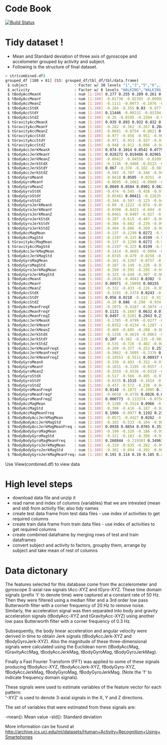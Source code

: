 
# Code Book 

[![Build Status](https://travis-ci.org/joemccann/dillinger.svg?branch=master)](https://travis-ci.org/joemccann/dillinger)

# Tidy dataset !

  - Mean and Standard deviation of three axis of gyroscope and accelometer grouped by activity and   subject.
  - Following is the structure of final dataset.

```sh
> str(combined.df)
grouped_df [180 × 81] (S3: grouped_df/tbl_df/tbl/data.frame)
 $ subject                     : Factor w/ 30 levels "1","3","5","6",..: 1 1 1 1 1 1 2 2 2 2 ...
 $ activity                    : Factor w/ 6 levels "WALKING","WALKING_UPSTAIRS",..: 1 2 3 4 5 6 1 2 3 4 ...
 $ tBodyAccMeanX               : num [1:180] 0.277 0.255 0.289 0.261 0.279 ...
 $ tBodyAccMeanY               : num [1:180] -0.01738 -0.02395 -0.00992 -0.00131 -0.01614 ...
 $ tBodyAccMeanZ               : num [1:180] -0.1111 -0.0973 -0.1076 -0.1045 -0.1106 ...
 $ tBodyAccStdX                : num [1:180] -0.284 -0.355 0.03 -0.977 -0.996 ...
 $ tBodyAccStdY                : num [1:180] 0.11446 -0.00232 -0.03194 -0.92262 -0.97319 ...
 $ tBodyAccStdZ                : num [1:180] -0.26 -0.0195 -0.2304 -0.9396 -0.9798 ...
 $ tGravityAccMeanX            : num [1:180] 0.935 0.893 0.932 0.832 0.943 ...
 $ tGravityAccMeanY            : num [1:180] -0.282 -0.362 -0.267 0.204 -0.273 ...
 $ tGravityAccMeanZ            : num [1:180] -0.0681 -0.0754 -0.0621 0.332 0.0135 ...
 $ tGravityAccStdX             : num [1:180] -0.977 -0.956 -0.951 -0.968 -0.994 ...
 $ tGravityAccStdY             : num [1:180] -0.971 -0.953 -0.937 -0.936 -0.981 ...
 $ tGravityAccStdZ             : num [1:180] -0.948 -0.912 -0.896 -0.949 -0.976 ...
 $ tBodyAccJerkMeanX           : num [1:180] 0.074 0.1014 0.0542 0.0775 0.0754 ...
 $ tBodyAccJerkMeanY           : num [1:180] 0.028272 0.019486 0.02965 -0.000619 0.007976 ...
 $ tBodyAccJerkMeanZ           : num [1:180] -0.00417 -0.04556 -0.01097 -0.00337 -0.00369 ...
 $ tBodyAccJerkStdX            : num [1:180] -0.1136 -0.4468 -0.0123 -0.9864 -0.9946 ...
 $ tBodyAccJerkStdY            : num [1:180] 0.067 -0.378 -0.102 -0.981 -0.986 ...
 $ tBodyAccJerkStdZ            : num [1:180] -0.503 -0.707 -0.346 -0.988 -0.992 ...
 $ tBodyGyroMeanX              : num [1:180] -0.0418 0.0505 -0.0351 -0.0454 -0.024 ...
 $ tBodyGyroMeanY              : num [1:180] -0.0695 -0.1662 -0.0909 -0.0919 -0.0594 ...
 $ tBodyGyroMeanZ              : num [1:180] 0.0849 0.0584 0.0901 0.0629 0.0748 ...
 $ tBodyGyroStdX               : num [1:180] -0.474 -0.545 -0.458 -0.977 -0.987 ...
 $ tBodyGyroStdY               : num [1:180] -0.05461 0.00411 -0.12635 -0.96647 -0.98773 ...
 $ tBodyGyroStdZ               : num [1:180] -0.344 -0.507 -0.125 -0.941 -0.981 ...
 $ tBodyGyroJerkMeanX          : num [1:180] -0.09 -0.1222 -0.074 -0.0937 -0.0996 ...
 $ tBodyGyroJerkMeanY          : num [1:180] -0.0398 -0.0421 -0.044 -0.0402 -0.0441 ...
 $ tBodyGyroJerkMeanZ          : num [1:180] -0.0461 -0.0407 -0.027 -0.0467 -0.049 ...
 $ tBodyGyroJerkStdX           : num [1:180] -0.207 -0.615 -0.487 -0.992 -0.993 ...
 $ tBodyGyroJerkStdY           : num [1:180] -0.304 -0.602 -0.239 -0.99 -0.995 ...
 $ tBodyGyroJerkStdZ           : num [1:180] -0.404 -0.606 -0.269 -0.988 -0.992 ...
 $ tBodyAccMagMean             : num [1:180] -0.137 -0.1299 0.0272 -0.9485 -0.9843 ...
 $ tBodyAccMagStd              : num [1:180] -0.2197 -0.325 0.0199 -0.9271 -0.9819 ...
 $ tGravityAccMagMean          : num [1:180] -0.137 -0.1299 0.0272 -0.9485 -0.9843 ...
 $ tGravityAccMagStd           : num [1:180] -0.2197 -0.325 0.0199 -0.9271 -0.9819 ...
 $ tBodyAccJerkMagMean         : num [1:180] -0.1414 -0.4665 -0.0894 -0.9874 -0.9924 ...
 $ tBodyAccJerkMagStd          : num [1:180] -0.0745 -0.479 -0.0258 -0.9841 -0.9931 ...
 $ tBodyGyroMagMean            : num [1:180] -0.161 -0.1267 -0.0757 -0.9309 -0.9765 ...
 $ tBodyGyroMagStd             : num [1:180] -0.187 -0.149 -0.226 -0.935 -0.979 ...
 $ tBodyGyroJerkMagMean        : num [1:180] -0.299 -0.595 -0.295 -0.992 -0.995 ...
 $ tBodyGyroJerkMagStd         : num [1:180] -0.325 -0.649 -0.307 -0.988 -0.995 ...
 $ fBodyAccMeanX               : num [1:180] -0.2028 -0.4043 0.0382 -0.9796 -0.9952 ...
 $ fBodyAccMeanY               : num [1:180] 0.08971 -0.19098 0.00155 -0.94408 -0.97707 ...
 $ fBodyAccMeanZ               : num [1:180] -0.332 -0.433 -0.226 -0.959 -0.985 ...
 $ fBodyAccStdX                : num [1:180] -0.3191 -0.3374 0.0243 -0.9764 -0.996 ...
 $ fBodyAccStdY                : num [1:180] 0.056 0.0218 -0.113 -0.9173 -0.9723 ...
 $ fBodyAccStdZ                : num [1:180] -0.28 0.086 -0.298 -0.934 -0.978 ...
 $ fBodyAccMeanFreqX           : num [1:180] -0.2075 -0.4187 -0.3074 -0.0495 0.0865 ...
 $ fBodyAccMeanFreqY           : num [1:180] 0.1131 -0.1607 0.0632 0.0759 0.1175 ...
 $ fBodyAccMeanFreqZ           : num [1:180] 0.0497 -0.5201 0.2943 0.2388 0.2449 ...
 $ fBodyAccJerkMeanX           : num [1:180] -0.1705 -0.4799 -0.0277 -0.9866 -0.9946 ...
 $ fBodyAccJerkMeanY           : num [1:180] -0.0352 -0.4134 -0.1287 -0.9816 -0.9854 ...
 $ fBodyAccJerkMeanZ           : num [1:180] -0.469 -0.685 -0.288 -0.986 -0.991 ...
 $ fBodyAccJerkStdX            : num [1:180] -0.1336 -0.4619 -0.0863 -0.9875 -0.9951 ...
 $ fBodyAccJerkStdY            : num [1:180] 0.107 -0.382 -0.135 -0.983 -0.987 ...
 $ fBodyAccJerkStdZ            : num [1:180] -0.535 -0.726 -0.402 -0.988 -0.992 ...
 $ fBodyAccJerkMeanFreqX       : num [1:180] -0.209 -0.377 -0.253 0.257 0.314 ...
 $ fBodyAccJerkMeanFreqY       : num [1:180] -0.3862 -0.5095 -0.3376 0.0475 0.0392 ...
 $ fBodyAccJerkMeanFreqZ       : num [1:180] -0.18553 -0.5511 0.00937 0.09239 0.13858 ...
 $ fBodyGyroMeanX              : num [1:180] -0.339 -0.493 -0.352 -0.976 -0.986 ...
 $ fBodyGyroMeanY              : num [1:180] -0.1031 -0.3195 -0.0557 -0.9758 -0.989 ...
 $ fBodyGyroMeanZ              : num [1:180] -0.2559 -0.4536 -0.0319 -0.9513 -0.9808 ...
 $ fBodyGyroStdX               : num [1:180] -0.517 -0.566 -0.495 -0.978 -0.987 ...
 $ fBodyGyroStdY               : num [1:180] -0.0335 0.1515 -0.1814 -0.9623 -0.9871 ...
 $ fBodyGyroStdZ               : num [1:180] -0.437 -0.572 -0.238 -0.944 -0.982 ...
 $ fBodyGyroMeanFreqX          : num [1:180] 0.0148 -0.1875 -0.1005 0.1892 -0.1203 ...
 $ fBodyGyroMeanFreqY          : num [1:180] -0.0658 -0.4736 0.0826 0.0631 -0.0447 ...
 $ fBodyGyroMeanFreqZ          : num [1:180] 0.000773 -0.133374 -0.075676 -0.029784 0.100608 ...
 $ fBodyAccMagMean             : num [1:180] -0.1286 -0.3524 0.0966 -0.9478 -0.9854 ...
 $ fBodyAccMagStd              : num [1:180] -0.398 -0.416 -0.187 -0.928 -0.982 ...
 $ fBodyAccMagMeanFreq         : num [1:180] 0.1906 -0.0977 0.1192 0.2367 0.2846 ...
 $ fBodyBodyAccJerkMagMean     : num [1:180] -0.0571 -0.4427 0.0262 -0.9853 -0.9925 ...
 $ fBodyBodyAccJerkMagStd      : num [1:180] -0.103 -0.533 -0.104 -0.982 -0.993 ...
 $ fBodyBodyAccJerkMagMeanFreq : num [1:180] 0.0938 0.0854 0.0765 0.3519 0.4222 ...
 $ fBodyBodyGyroMagMean        : num [1:180] -0.199 -0.326 -0.186 -0.958 -0.985 ...
 $ fBodyBodyGyroMagStd         : num [1:180] -0.321 -0.183 -0.398 -0.932 -0.978 ...
 $ fBodyBodyGyroMagMeanFreq    : num [1:180] 0.268844 -0.219303 0.349614 -0.000262 -0.028606 ...
 $ fBodyBodyGyroJerkMagMean    : num [1:180] -0.319 -0.635 -0.282 -0.99 -0.995 ...
 $ fBodyBodyGyroJerkMagStd     : num [1:180] -0.382 -0.694 -0.392 -0.987 -0.995 ...
 $ fBodyBodyGyroJerkMagMeanFreq: num [1:180] 0.191 0.114 0.19 0.185 0.334 ...
```

Use View(combined.df) to view data

# High level steps

  - download data file and unzip it
  - read name and index of columns (variables) that we are intrested (mean and std) from activity file; also tidy names
  - create test data frame from test data files - use index of activities to get required columns
  - create train data frame from train data files - use index of activities to get required columns
  - create combined dataframe by merging rows of test and train dataframes
  - convert subject and activity to factors, groupby them, arrange by subject and take mean of rest of columns

# Data dictonary

The features selected for this database come from the accelerometer and gyroscope 3-axial raw signals tAcc-XYZ and tGyro-XYZ. These time domain signals (prefix 't' to denote time) were captured at a constant rate of 50 Hz. Then they were filtered using a median filter and a 3rd order low pass Butterworth filter with a corner frequency of 20 Hz to remove noise. Similarly, the acceleration signal was then separated into body and gravity acceleration signals (tBodyAcc-XYZ and tGravityAcc-XYZ) using another low pass Butterworth filter with a corner frequency of 0.3 Hz. 

Subsequently, the body linear acceleration and angular velocity were derived in time to obtain Jerk signals (tBodyAccJerk-XYZ and tBodyGyroJerk-XYZ). Also the magnitude of these three-dimensional signals were calculated using the Euclidean norm (tBodyAccMag, tGravityAccMag, tBodyAccJerkMag, tBodyGyroMag, tBodyGyroJerkMag). 

Finally a Fast Fourier Transform (FFT) was applied to some of these signals producing fBodyAcc-XYZ, fBodyAccJerk-XYZ, fBodyGyro-XYZ, fBodyAccJerkMag, fBodyGyroMag, fBodyGyroJerkMag. (Note the 'f' to indicate frequency domain signals). 

These signals were used to estimate variables of the feature vector for each pattern:  
'-XYZ' is used to denote 3-axial signals in the X, Y and Z directions.

The set of variables that were estimated from these signals are: 

-mean(): Mean value
-std(): Standard deviation

More information can be found at http://archive.ics.uci.edu/ml/datasets/Human+Activity+Recognition+Using+Smartphones


